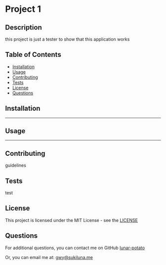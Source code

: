# Project 1
  
  ## Description
  
  this project is just a tester to show that this application works
  
  ## Table of Contents
  
  - [Installation](#installation)
  - [Usage](#usage)
  - [Contributing](#contributing)
  - [Tests](#tests)
  - [License](#license)
  - [Questions](#questions)
  
  ## Installation
  
  ----
  
  ## Usage
  
  ----
  
  ## Contributing
  
  guidelines
  
  ## Tests
  
  test
  
  ## License
  
  This project is licensed under the MIT License - see the [LICENSE](./LICENSE)
  
  ## Questions
  
  For additional questions, you can contact me on GitHub
  [lunar-potato](https://github.com/lunar-potato)
  
  Or, you can email me at: gwy@sukiluna.me